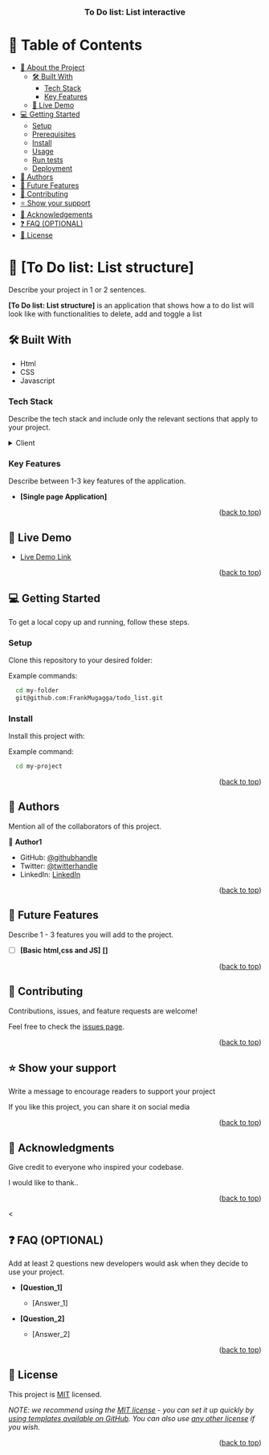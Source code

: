 <a name="readme-top"></a>


<div align="center">
 
 

  <h3><b>To Do list: List interactive</b></h3>

</div>



# 📗 Table of Contents

- [📖 About the Project](#about-project)
  - [🛠 Built With](#built-with)
    - [Tech Stack](#tech-stack)
    - [Key Features](#key-features)
  - [🚀 Live Demo](#live-demo)
- [💻 Getting Started](#getting-started)
  - [Setup](#setup)
  - [Prerequisites](#prerequisites)
  - [Install](#install)
  - [Usage](#usage)
  - [Run tests](#run-tests)
  - [Deployment](#triangular_flag_on_post-deployment)
- [👥 Authors](#authors)
- [🔭 Future Features](#future-features)
- [🤝 Contributing](#contributing)
- [⭐️ Show your support](#support)
- [🙏 Acknowledgements](#acknowledgements)
- [❓ FAQ (OPTIONAL)](#faq)
- [📝 License](#license)



# 📖 [To Do list: List structure] <a name="about-project"></a>

Describe your project in 1 or 2 sentences.

**[To Do list: List structure]** is an application that shows how a to do list will look like with functionalities to delete, add and toggle a list
## 🛠 Built With <a name="built-with"></a>

- Html
- CSS
- Javascript

### Tech Stack <a name="tech-stack"></a>

Describe the tech stack and include only the relevant sections that apply to your project.

<details>
  <summary>Client</summary>
  <ul>
    <li>HTML, CSS, JAVASCRIPT</li>
  </ul>
</details>

### Key Features <a name="key-features"></a>

Describe between 1-3 key features of the application.

- **[Single page Application]**



<p align="right">(<a href="#readme-top">back to top</a>)</p>



## 🚀 Live Demo <a name="live-demo"></a>


- [Live Demo Link](https://github.com/FrankMugagga/todo_list)



 
<p align="right">(<a href="#readme-top">back to top</a>)</p>



## 💻 Getting Started <a name="getting-started"></a>

To get a local copy up and running, follow these steps.

### Setup

Clone this repository to your desired folder:

Example commands:

```sh
  cd my-folder
  git@github.com:FrankMugagga/todo_list.git
```
### Install

Install this project with:

Example command:

```sh
  cd my-project
```


<p align="right">(<a href="#readme-top">back to top</a>)</p>



## 👥 Authors <a name="authors"></a>

Mention all of the collaborators of this project.

👤 **Author1**

- GitHub: [@githubhandle](https://www.github.com/FrankMugagga)
- Twitter: [@twitterhandle](https://www.twitter.com/@mugagga_frank)
- LinkedIn: [LinkedIn](https://www.linkedin.com/in/frank-mugagga-17658225a)


<p align="right">(<a href="#readme-top">back to top</a>)</p>



## 🔭 Future Features <a name="future-features"></a>

Describe 1 - 3 features you will add to the project.

- [ ] **[Basic html,css and JS]**
 **[]**


<p align="right">(<a href="#readme-top">back to top</a>)</p>



## 🤝 Contributing <a name="contributing"></a>

Contributions, issues, and feature requests are welcome!

Feel free to check the [issues page](../../issues/).

<p align="right">(<a href="#readme-top">back to top</a>)</p>



## ⭐️ Show your support <a name="support"></a>

Write a message to encourage readers to support your project

If you like this project, you can share it on social media

<p align="right">(<a href="#readme-top">back to top</a>)</p>



## 🙏 Acknowledgments <a name="acknowledgements"></a>

 Give credit to everyone who inspired your codebase.

I would like to thank..

<p align="right">(<a href="#readme-top">back to top</a>)</p>

<

## ❓ FAQ (OPTIONAL) <a name="faq"></a>

 Add at least 2 questions new developers would ask when they decide to use your project.

- **[Question_1]**

  - [Answer_1]

- **[Question_2]**

  - [Answer_2]

<p align="right">(<a href="#readme-top">back to top</a>)</p>



## 📝 License <a name="license"></a>

This project is [MIT](./LICENSE) licensed.

_NOTE: we recommend using the [MIT license](https://choosealicense.com/licenses/mit/) - you can set it up quickly by [using templates available on GitHub](https://docs.github.com/en/communities/setting-up-your-project-for-healthy-contributions/adding-a-license-to-a-repository). You can also use [any other license](https://choosealicense.com/licenses/) if you wish._

<p align="right">(<a href="#readme-top">back to top</a>)</p>
